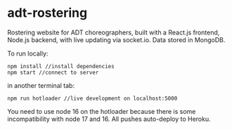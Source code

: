 # adt-rostering

Rostering website for ADT choreographers, built with a React.js frontend, Node.js backend, with live updating via socket.io. Data stored in MongoDB.

To run locally:
```
npm install //install dependencies
npm start //connect to server
```
in another terminal tab:
```
npm run hotloader //live development on localhost:5000
```
You need to use node 16 on the hotloader because there is some incompatibility with node 17 and 16.
All pushes auto-deploy to Heroku. 
